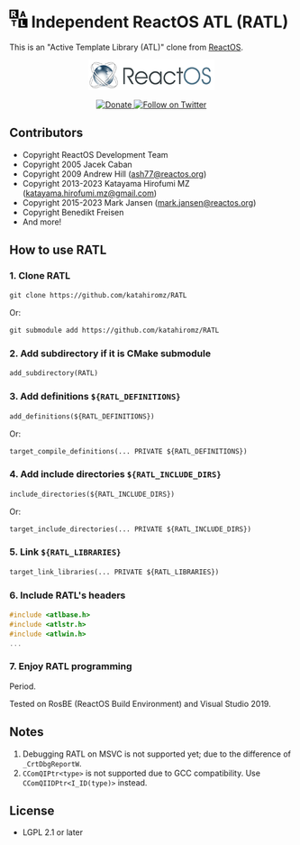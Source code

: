 # ![](img/RATL-32x32.png) Independent ReactOS ATL (RATL)

This is an "Active Template Library (ATL)" clone from [ReactOS](https://reactos.org/).

<p align=center>
  <a href="https://reactos.org/">
    <img alt="ReactOS" src="img/reactos-225x54.png">
  </a>
</p>

<p align=center>
  <a href="https://reactos.org/donate/">
    <img alt="Donate" src="https://img.shields.io/badge/%24-donate-E44E4A.svg">
  </a>
  <a href="https://twitter.com/reactos">
    <img alt="Follow on Twitter" src="https://img.shields.io/twitter/follow/reactos.svg?style=social&label=Follow%20%40reactos">
  </a>
</p>

## Contributors

- Copyright ReactOS Development Team
- Copyright 2005 Jacek Caban
- Copyright 2009 Andrew Hill (ash77@reactos.org)
- Copyright 2013-2023 Katayama Hirofumi MZ (katayama.hirofumi.mz@gmail.com)
- Copyright 2015-2023 Mark Jansen (mark.jansen@reactos.org)
- Copyright Benedikt Freisen
- And more!

## How to use RATL

### 1. Clone RATL

```txt
git clone https://github.com/katahiromz/RATL
```

Or:

```txt
git submodule add https://github.com/katahiromz/RATL
```

### 2. Add subdirectory if it is CMake submodule

```txt
add_subdirectory(RATL)
```

### 3. Add definitions `${RATL_DEFINITIONS}`

```txt
add_definitions(${RATL_DEFINITIONS})
```

Or:

```txt
target_compile_definitions(... PRIVATE ${RATL_DEFINITIONS})
```

### 4. Add include directories `${RATL_INCLUDE_DIRS}`

```txt
include_directories(${RATL_INCLUDE_DIRS})
```

Or:

```txt
target_include_directories(... PRIVATE ${RATL_INCLUDE_DIRS})
```

### 5. Link `${RATL_LIBRARIES}`

```txt
target_link_libraries(... PRIVATE ${RATL_LIBRARIES})
```

### 6. Include RATL's headers

```c
#include <atlbase.h>
#include <atlstr.h>
#include <atlwin.h>
...
```

### 7. Enjoy RATL programming

Period.

Tested on RosBE (ReactOS Build Environment) and Visual Studio 2019.

## Notes

1. Debugging RATL on MSVC is not supported yet; due to the difference of `_CrtDbgReportW`.
2. `CComQIPtr<type>` is not supported due to GCC compatibility. Use `CComQIIDPtr<I_ID(type)>` instead.

## License

- LGPL 2.1 or later
